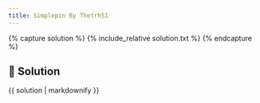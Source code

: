 ```yaml
---
title: Simplepin By Thetrh51
---
```


{% capture solution %}
{% include_relative solution.txt %}
{% endcapture %}

## 📝 Solution

{{ solution | markdownify }}

